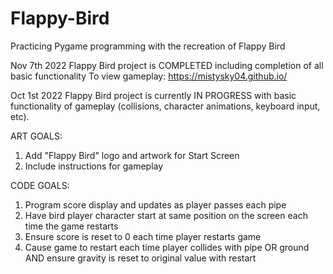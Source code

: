 # Flappy-Bird
Practicing Pygame programming with the recreation of Flappy Bird

Nov 7th 2022
Flappy Bird project is COMPLETED including completion of all basic functionality
To view gameplay: https://mistysky04.github.io/


Oct 1st 2022
Flappy Bird project is currently IN PROGRESS with basic functionality of gameplay (collisions, character animations, keyboard input, etc). 

ART GOALS:
1) Add "Flappy Bird" logo and artwork for Start Screen
2) Include instructions for gameplay

CODE GOALS:
1) Program score display and updates as player passes each pipe
2) Have bird player character start at same position on the screen each time the game restarts
3) Ensure score is reset to 0 each time player restarts game
4) Cause game to restart each time player collides with pipe OR ground AND ensure gravity is reset to original value with restart

